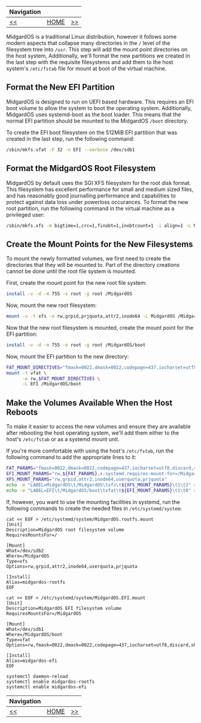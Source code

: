 | Navigation |||
| --- | --- | ---: |
| [<<](./CreatePartition.md) | [HOME](./README.md) | [>>](./DirectoriesAndSymlinks.md) |

MidgardOS is a traditional Linux distribution, however it follows some modern aspects that collapse many directories in the `/` level of the filesystem tree into `/usr`. This step will add the mount point directories on the host system, Additionally, we'll format the new partitions we created in the last step with the requisite filesystems and add them to the host system's `/etc/fstab` file for mount at boot of the virtual machine.

## Format the New EFI Partition

MidgardOS is designed to run on UEFI based hardware. This requires an EFI boot volume to allow the system to boot the operating system. Additionally, MidgardOS uses systemd-boot as the boot loader. This means that the normal EFI partition should be mounted to the MidgardOS `/boot` directory.

To create the EFI boot filesystem on the 512MiB EFI partition that was created in the last step, run the following command:

```sh
/sbin/mkfs.vfat -F 32 -n EFI --verbose /dev/sdb1
```

## Format the MidgardOS Root Filesystem

MidgardOS by default uses the SGI XFS filesystem for the root disk format. This filesystem has excellent performance for small and medium sized files, and has reasonably good journalling performance and capabilities to protect against data loss under powerloss occurances. To format the new root partition, run the following command in the virtual machine as a privileged user:

```bash
/sbin/mkfs.xfs -m bigtime=1,crc=1,finobt=1,inobtcount=1 -i align=1 -L MidgardOS /dev/sdb2
```

## Create the Mount Points for the New Filesystems

To mount the newly formatted volumes, we first need to create the directories that they will be mounted to. Part of the directory creations cannot be done until the root file system is mounted.

First, create the mount point for the new root file system:

```bash
install -v -d -m 755 -o root -g root /MidgardOS
```

Now, mount the new root filesystem:

```bash
mount -v -t xfs -o rw,grpid,prjquota,attr2,inode64 -L MidgardOS /MidgardOS
```

Now that the new root filesystem is mounted, create the mount point for the EFI partition:

```bash
install -v -d -m 755 -o root -g root /MidgardOS/boot
```

Now, mount the EFI partition to the new directory:

```bash
FAT_MOUNT_DIRECTIVES="fmask=0022,dmask=0022,codepage=437,iocharset=utf8,discard,showexec,sys_immutable,rodir,shortname=mixed"
mount -t vfat \
      -o rw,$FAT_MOUNT_DIRECTIVES \
      -L EFI /MidgardOS/boot
```

## Make the Volumes Available When the Host Reboots

To make it easier to access the new volumes and ensure they are available after rebooting the host operating system, we'll add them either to the host's `/etc/fstab` or as a systemd mount unit.

If you're more comfortable with using the host's `/etc/fstab`, run the following command to add the appropriate lines to it:

```bash
FAT_PARAMS="fmask=0022,dmask=0022,codepage=437,iocharset=utf8,discard,showexec,sys_immutable,rodir,shortname=mixed"
EFI_MOUNT_PARAMS="rw,${FAT_PARAMS},x-systemd.requires-mount-for=/MidgardOS"
XFS_MOUNT_PARAMS="rw,grpid,attr2,inode64,userquota,prjquota"
echo -e "LABEL=MidgardOS\t/MidgardOS\txfs\t${XFS_MOUNT_PARAMS}\t1\t2" >> /etc/fstab
echo -e "LABEL=EFI\t/MidgardOS/boot\tvfat\t${EFI_MOUNT_PARAMS}\t1\t0" >> /etc/fstab
```

If, however, you want to use the mounting facilities in systemd, run the following commands to create the needed files in `/etc/systemd/system`:

```
cat << EOF > /etc/systemd/system/MidgardOS.rootfs.mount
[Unit]
Description=MidgardOS root filesystem volume
RequiresMountsFor=/

[Mount]
What=/dev/sdb2
Where=/MidgardOS
Type=xfs
Options=rw,grpid,attr2,inode64,userquota,prjquota

[Install]
Alias=midgardos-rootfs
EOF

cat << EOF > /etc/systemd/system/MidgardOS.EFI.mount
[Unit]
Description=MidgardOS EFI filesystem volume
RequiresMountsFor=/MidgardOS

[Mount]
What=/dev/sdb1
Where=/MidgardOS/boot
Type=vfat
Options=rw,fmask=0022,dmask=0022,codepage=437,iocharset=utf8,discard,showexec,sys_immutable,rodir,shortname=mixed

[Install]
Alias=midgardos-efi
EOF

systemctl daemon-reload
systemctl enable midgardos-rootfs
systemctl enable midgardos-efi
```

| Navigation |||
| --- | --- | ---: |
| [<<](./CreatePartition.md) | [HOME](./README.md) | [>>](./DirectoriesAndSymlinks.md) |
